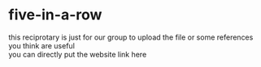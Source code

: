 # five-in-a-row
this reciprotary is just for our group to upload the file or some references you think are useful <br>
you can directly put the website link here

